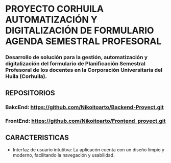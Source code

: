# PROYECTO CORHUILA AUTOMATIZACIÓN Y DIGITALIZACIÓN DE FORMULARIO AGENDA SEMESTRAL PROFESORAL
### Desarrollo de solución para la gestión, automatización y digitalización del formulario de Planificación Semestral Profesoral de los docentes en la Corporación Universitaria del Huila (Corhuila).
## REPOSITORIOS
### BakcEnd: https://github.com/Nikoitoarto/Backend-Proyect.git
### FrontEnd: https://github.com/Nikoitoarto/Frontend_proyect.git
## CARACTERISTICAS
* Interfaz de usuario intutitva: La aplicacón cuenta con un diseño limpio y moderno, facilitando la navegación y usabilidad.

